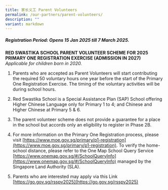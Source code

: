 ```yaml
---
title: 家长义工 Parent Volunteers
permalink: /our-partners/parent-volunteers/
description: ""
variant: markdown
---
```

##### **Registration Period: Opens 15 Jan 2025 till 7 March 2025.**

 **RED SWASTIKA SCHOOL PARENT VOLUNTEER SCHEME FOR 2025 PRIMARY ONE REGISTRATION EXERCISE (ADMISSION IN 2027)**
<br>*Applicable for children born in 2020.*

1. Parents who are accepted as Parent Volunteers will start contributing the required 50 voluntary hours one year before the start of the Primary One Registration Exercise. The timing of the voluntary activities will be during school hours.

2. Red Swastika School is a Special Assistance Plan (SAP) School offering Higher Chinese Language only for Primary 1 to 4; and Chinese and Higher Chinese at Primary 5 &amp; 6.
 
3. The parent volunteer scheme does not provide a guarantee for a place in the school but accords only an eligibility to register in Phase 2B.
 
4.  For more information on the Primary One Registration process, please visit [https://www.moe.gov.sg/primary/p1-registration](https://www.moe.gov.sg/primary/p1-registration). To verify the home-school distance, please refer to the One Map School Query Service [https://www.onemap.gov.sg/#/SchoolQueryInfo](https://www.onemap.gov.sg/#/SchoolQueryInfo) managed by the Singapore Land Authority (SLA).
 
5. Parents who are interested may apply via this Link [https://go.gov.sg/rsspv2025](https://go.gov.sg/rsspv2025)